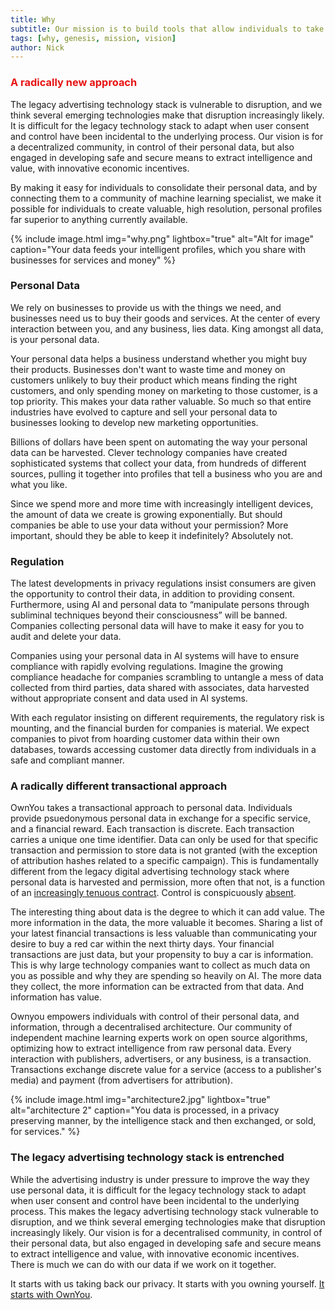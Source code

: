 ```yaml
---
title: Why
subtitle: Our mission is to build tools that allow individuals to take back control of their personal data, generate intelligence, and monetize it. OwnYou's infrastructure plugs directly into the existing advertising technology stack, and can easily be adapted for dynamic price comparison, customized marketing, and entertainment. OwnYou is an open sourced decentralized venture, that puts the power back into the hands and people, and helps businesses connect to, and covert, high quality audiences. Real people, real data, real-time attribution.
tags: [why, genesis, mission, vision]
author: Nick
---
```


### <span style="color: #e81313"> A radically new approach</span>

The legacy advertising technology stack is vulnerable to disruption, and we think several emerging technologies make that disruption increasingly likely. It is difficult for the legacy technology stack to adapt when user consent and control have been incidental to the underlying process. Our vision is for a decentralized community, in control of their personal data, but also engaged in developing safe and secure means to extract intelligence and value, with innovative economic incentives.

By making it easy for individuals to consolidate their personal data, and by connecting them to a community of machine learning specialist, we make it possible for individuals to create valuable, high resolution, personal profiles far superior to anything currently available.

{% include image.html img="why.png" lightbox="true" alt="Alt for image" caption="Your data feeds your intelligent profiles, which you share with businesses for services and money" %}

### Personal Data

We rely on businesses to provide us with the things we need, and businesses need us to buy their goods and services. At the center of every interaction between you, and any business, lies data. King amongst all data, is your personal data.

Your personal data helps a business understand whether you might buy their products. Businesses don't want to waste time and money on customers unlikely to buy their product which means finding the right customers, and only spending money on marketing to those customer, is a top priority. This makes your data rather valuable. So much so that entire industries have evolved to capture and sell your personal data to businesses looking to develop new marketing opportunities.

Billions of dollars have been spent on automating the way your personal data can be harvested. Clever technology companies have created sophisticated systems that collect your data, from hundreds of different sources, pulling it together into profiles that tell a business who you are and what you like.

Since we spend more and more time with increasingly intelligent devices, the amount of data we create is growing exponentially. But should companies be able to use your data without your permission? More important, should they be able to keep it indefinitely? Absolutely not.

### Regulation

The latest developments in privacy regulations insist consumers are given the opportunity to control their data, in addition to providing consent. Furthermore, using AI and personal data to “manipulate persons through subliminal techniques beyond their consciousness” will be banned. Companies collecting personal data will have to make it easy for you to audit and delete your data.

Companies using your personal data in AI systems will have to ensure compliance with rapidly evolving regulations. Imagine the growing compliance headache for companies scrambling to untangle a mess of data collected from third parties, data shared with associates, data harvested without appropriate consent and data used in AI systems.

With each regulator insisting on different requirements, the regulatory risk is mounting, and the financial burden for companies is material. We expect companies to pivot from hoarding customer data within their own databases, towards accessing customer data directly from individuals in a safe and compliant manner.

### A radically different transactional approach

OwnYou takes a transactional approach to personal data. Individuals provide psuedonymous personal data in exchange for a specific service, and a financial reward. Each transaction is discrete. Each transaction carries a unique one time identifier. Data can only be used for that specific transaction and permission to store data is not granted (with the exception of attribution hashes related to a specific campaign). This is fundamentally different from the legacy digital advertising technology stack where personal data is harvested and permission, more often that not, is a function of an <a href="https://www.lexology.com/library/detail.aspx?g=ac96c27f-9b42-4687-a1e4-0116b86f6644" target="_blank">increasingly tenuous contract</a>. Control is conspicuously <a href="https://www.pewresearch.org/internet/2019/11/15/americans-and-privacy-concerned-confused-and-feeling-lack-of-control-over-their-personal-information/" target="\_blank">absent</a>.

The interesting thing about data is the degree to which it can add value. The more information in the data, the more valuable it becomes. Sharing a list of your latest financial transactions is less valuable than communicating your desire to buy a red car within the next thirty days. Your financial transactions are just data, but your propensity to buy a car is information. This is why large technology companies want to collect as much data on you as possible and why they are spending so heavily on AI. The more data they collect, the more information can be extracted from that data. And information has value.

Ownyou empowers individuals with control of their personal data, and information, through a decentralised architecture. Our community of independent machine learning experts work on open source algorithms, optimizing how to extract intelligence from raw personal data. Every interaction with publishers, advertisers, or any business, is a transaction. Transactions exchange discrete value for a service (access to a publisher's media) and payment (from advertisers for attribution).

{% include image.html img="architecture2.jpg" lightbox="true" alt="architecture 2" caption="You data is processed, in a privacy preserving manner, by the intelligence stack and then exchanged, or sold, for services." %}

### The legacy advertising technology stack is entrenched

While the advertising industry is under pressure to improve the way they use personal data, it is difficult for the legacy technology stack to adapt when user consent and control have been incidental to the underlying process. This makes the legacy advertising technology stack vulnerable to disruption, and we think several emerging technologies make that disruption increasingly likely. Our vision is for a decentralised community, in control of their personal data, but also engaged in developing safe and secure means to extract intelligence and value, with innovative economic incentives. There is much we can do with our data if we work on it together.

It starts with us taking back our privacy. It starts with you owning yourself. <a href="/docs/what/">It starts with OwnYou</a>.
